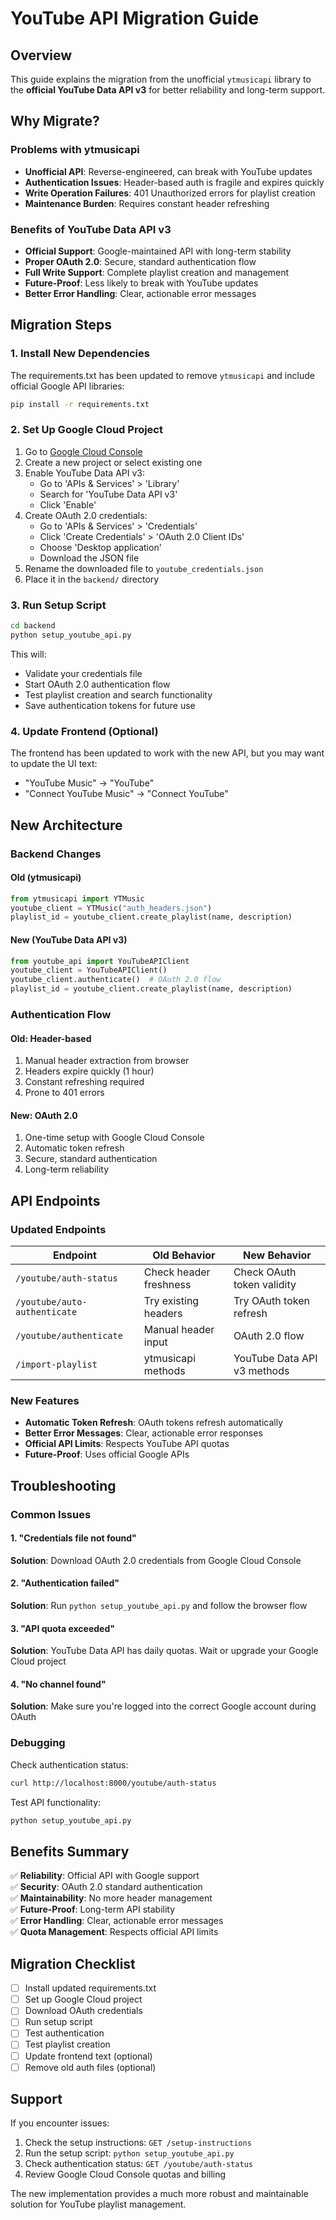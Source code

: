 # YouTube API Migration Guide

## Overview

This guide explains the migration from the unofficial `ytmusicapi` library to the **official YouTube Data API v3** for better reliability and long-term support.

## Why Migrate?

### Problems with ytmusicapi
- **Unofficial API**: Reverse-engineered, can break with YouTube updates
- **Authentication Issues**: Header-based auth is fragile and expires quickly
- **Write Operation Failures**: 401 Unauthorized errors for playlist creation
- **Maintenance Burden**: Requires constant header refreshing

### Benefits of YouTube Data API v3
- **Official Support**: Google-maintained API with long-term stability
- **Proper OAuth 2.0**: Secure, standard authentication flow
- **Full Write Support**: Complete playlist creation and management
- **Future-Proof**: Less likely to break with YouTube updates
- **Better Error Handling**: Clear, actionable error messages

## Migration Steps

### 1. Install New Dependencies

The requirements.txt has been updated to remove `ytmusicapi` and include official Google API libraries:

```bash
pip install -r requirements.txt
```

### 2. Set Up Google Cloud Project

1. Go to [Google Cloud Console](https://console.cloud.google.com/)
2. Create a new project or select existing one
3. Enable YouTube Data API v3:
   - Go to 'APIs & Services' > 'Library'
   - Search for 'YouTube Data API v3'
   - Click 'Enable'
4. Create OAuth 2.0 credentials:
   - Go to 'APIs & Services' > 'Credentials'
   - Click 'Create Credentials' > 'OAuth 2.0 Client IDs'
   - Choose 'Desktop application'
   - Download the JSON file
5. Rename the downloaded file to `youtube_credentials.json`
6. Place it in the `backend/` directory

### 3. Run Setup Script

```bash
cd backend
python setup_youtube_api.py
```

This will:
- Validate your credentials file
- Start OAuth 2.0 authentication flow
- Test playlist creation and search functionality
- Save authentication tokens for future use

### 4. Update Frontend (Optional)

The frontend has been updated to work with the new API, but you may want to update the UI text:

- "YouTube Music" → "YouTube"
- "Connect YouTube Music" → "Connect YouTube"

## New Architecture

### Backend Changes

#### Old (ytmusicapi)
```python
from ytmusicapi import YTMusic
youtube_client = YTMusic("auth_headers.json")
playlist_id = youtube_client.create_playlist(name, description)
```

#### New (YouTube Data API v3)
```python
from youtube_api import YouTubeAPIClient
youtube_client = YouTubeAPIClient()
youtube_client.authenticate()  # OAuth 2.0 flow
playlist_id = youtube_client.create_playlist(name, description)
```

### Authentication Flow

#### Old: Header-based
1. Manual header extraction from browser
2. Headers expire quickly (1 hour)
3. Constant refreshing required
4. Prone to 401 errors

#### New: OAuth 2.0
1. One-time setup with Google Cloud Console
2. Automatic token refresh
3. Secure, standard authentication
4. Long-term reliability

## API Endpoints

### Updated Endpoints

| Endpoint | Old Behavior | New Behavior |
|----------|-------------|--------------|
| `/youtube/auth-status` | Check header freshness | Check OAuth token validity |
| `/youtube/auto-authenticate` | Try existing headers | Try OAuth token refresh |
| `/youtube/authenticate` | Manual header input | OAuth 2.0 flow |
| `/import-playlist` | ytmusicapi methods | YouTube Data API v3 methods |

### New Features

- **Automatic Token Refresh**: OAuth tokens refresh automatically
- **Better Error Messages**: Clear, actionable error responses
- **Official API Limits**: Respects YouTube API quotas
- **Future-Proof**: Uses official Google APIs

## Troubleshooting

### Common Issues

#### 1. "Credentials file not found"
**Solution**: Download OAuth 2.0 credentials from Google Cloud Console

#### 2. "Authentication failed"
**Solution**: Run `python setup_youtube_api.py` and follow the browser flow

#### 3. "API quota exceeded"
**Solution**: YouTube Data API has daily quotas. Wait or upgrade your Google Cloud project

#### 4. "No channel found"
**Solution**: Make sure you're logged into the correct Google account during OAuth

### Debugging

Check authentication status:
```bash
curl http://localhost:8000/youtube/auth-status
```

Test API functionality:
```bash
python setup_youtube_api.py
```

## Benefits Summary

✅ **Reliability**: Official API with Google support  
✅ **Security**: OAuth 2.0 standard authentication  
✅ **Maintainability**: No more header management  
✅ **Future-Proof**: Long-term API stability  
✅ **Error Handling**: Clear, actionable error messages  
✅ **Quota Management**: Respects official API limits  

## Migration Checklist

- [ ] Install updated requirements.txt
- [ ] Set up Google Cloud project
- [ ] Download OAuth credentials
- [ ] Run setup script
- [ ] Test authentication
- [ ] Test playlist creation
- [ ] Update frontend text (optional)
- [ ] Remove old auth files (optional)

## Support

If you encounter issues:

1. Check the setup instructions: `GET /setup-instructions`
2. Run the setup script: `python setup_youtube_api.py`
3. Check authentication status: `GET /youtube/auth-status`
4. Review Google Cloud Console quotas and billing

The new implementation provides a much more robust and maintainable solution for YouTube playlist management. 